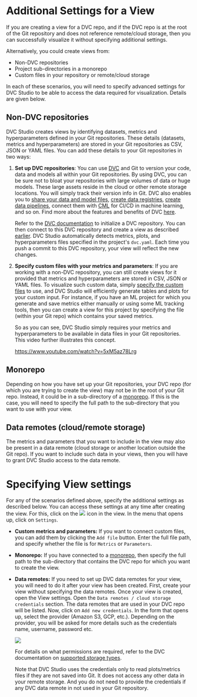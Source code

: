 # Additional Settings for a View

If you are creating a view for a DVC repo, and if the DVC repo is at the root of
the Git repository and does not reference remote/cloud storage, then you can
successfully visualize it without specifying additional settings.

Alternatively, you could create views from:

- Non-DVC repositories
- Project sub-directories in a monorepo
- Custom files in your repository or remote/cloud storage

In each of these scenarios, you will need to specify advanced settings for DVC
Studio to be able to access the data required for visualization. Details are
given below.

## Non-DVC repositories

DVC Studio creates views by identifying datasets, metrics and hyperparameters
defined in your Git repositories. These details (datasets, metrics and
hyperparameters) are stored in your Git repositories as CSV, JSON or YAML files.
You can add these details to your Git repositories in two ways:

1. **Set up DVC repositories**: You can use [DVC](https://dvc.org/) and Git to
   version your code, data and models all within your Git repositories. By using
   DVC, you can be sure not to bloat your repositories with large volumes of
   data or huge models. These large assets reside in the cloud or other remote
   storage locations. You will simply track their version info in Git. DVC also
   enables you to
   [share your data and model files](/doc/use-cases/sharing-data-and-model-files),
   [create data registries](/doc/use-cases/data-registries),
   [create data pipelines](/doc/start/data-pipelines), connect them with
   [CML](/doc/cml) for CI/CD in machine learning, and so on. Find more about the
   features and benefits of DVC [here](/doc/start).

   Refer to the [DVC documentation](https://dvc.org/doc) to initialize a DVC
   repository. You can then connect to this DVC repository and create a view as
   described [earlier](/doc/studio/create-view). DVC Studio automatically
   detects metrics, plots, and hyperparameters files specified in the project's
   `dvc.yaml`. Each time you push a commit to this DVC repository, your view
   will reflect the new changes.

2. **Specify custom files with your metrics and parameters**: If you are working
   with a non-DVC repository, you can still create views for it provided that
   metrics and hyperparameters are stored in CSV, JSON or YAML files. To
   visualize such custom data, simply
   [specify the custom files](#specifying-view-settings) to use, and DVC Studio
   will efficiently generate tables and plots for your custom input. For
   instance, if you have an ML project for which you generate and save metrics
   either manually or using some ML tracking tools, then you can create a view
   for this project by specifying the file (within your Git repo) which contains
   your saved metrics.

   So as you can see, DVC Studio simply requires your metrics and
   hyperparameters to be available in data files in your Git repositories. This
   video further illustrates this concept.

   https://www.youtube.com/watch?v=5xM5az78Lrg

## Monorepo

Depending on how you have set up your Git repositories, your DVC repo (for which
you are trying to create the view) may not be in the root of your Git repo.
Instead, it could be in a sub-directory of a
[monorepo](https://en.wikipedia.org/wiki/Monorepo). If this is the case, you
will need to specify the full path to the sub-directory that you want to use
with your view.

## Data remotes (cloud/remote storage)

The metrics and parameters that you want to include in the view may also be
present in a data remote (cloud storage or another location outside the Git
repo). If you want to include such data in your views, then you will have to
grant DVC Studio access to the data remote.

# Specifying View settings

For any of the scenarios defined above, specify the additional settings as
described below. You can access these settings at any time after creating the
view. For this, click on the
![](https://static.iterative.ai/img/studio/view_open_settings_icon_v2.png) icon
in the view. In the menu that opens up, click on `Settings`.

- **Custom metrics and parameters:** If you want to connect custom files, you
  can add them by clicking the `Add file` button. Enter the full file path, and
  specify whether the file is for `Metrics` or `Parameters`.

- **Monorepo:** If you have connected to a
  [monorepo](https://en.wikipedia.org/wiki/Monorepo), then specify the full path
  to the sub-directory that contains the DVC repo for which you want to create
  the view.

- **Data remotes:** If you need to set up DVC data remotes for your view, you
  will need to do it after your view has been created. First, create your view
  without specifying the data remotes. Once your view is created, open the View
  settings. Open the `Data remotes / cloud storage credentials` section. The
  data remotes that are used in your DVC repo will be listed. Now, click on
  `Add new credentials`. In the form that opens up, select the provider (Amazon
  S3, GCP, etc.). Depending on the provider, you will be asked for more details
  such as the credentials name, username, password etc.

  ![](https://static.iterative.ai/img/studio/s3_remote_settings.png)

  For details on what permissions are required, refer to the DVC documentation
  on
  [supported storage types](/doc/command-reference/remote/add#supported-storage-types).

  Note that DVC Studio uses the credentials only to read plots/metrics files if
  they are not saved into Git. It does not access any other data in your remote
  storage. And you do not need to provide the credentials if any DVC data remote
  in not used in your Git repository.
